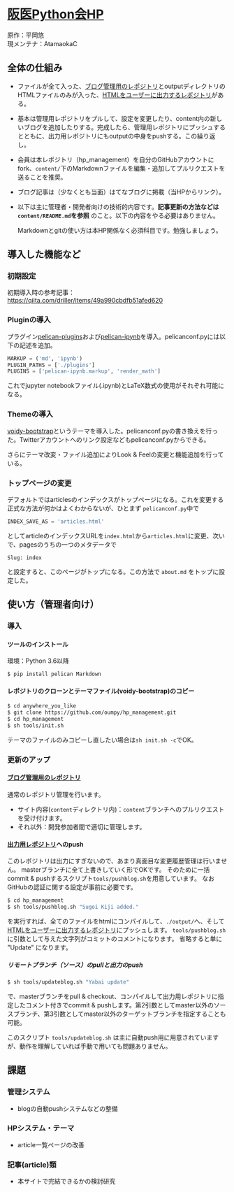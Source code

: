 # [阪医Python会HP](https://oumpy.github.io/)

原作：平岡悠  
現メンテナ：AtamaokaC

## 全体の仕組み

- ファイルが全て入った、[ブログ管理用のレポジトリ](https://github.com/oumpy/hp_management)とoutputディレクトリのHTMLファイルのみが入った、[HTMLをユーザーに出力するレポジトリ](https://github.com/oumpy/oumpy.github.io)がある。

- 基本は管理用レポジトリをプルして、設定を変更したり、content内の新しいブログを追加したりする。完成したら、管理用レポジトリにプッシュするとともに、出力用レポジトリにもoutputの中身をpushする。この繰り返し。

- 会員は本レポジトリ（hp_management）を自分のGitHubアカウントにfork、`content/`下のMarkdownファイルを編集・追加してプルリクエストを送ることを推奨。

- ブログ記事は（少なくとも当面）はてなブログに掲載（当HPからリンク）。

- 以下は主に管理者・開発者向けの技術的内容です。**記事更新の方法などは`content/README.md`を参照** のこと。以下の内容をやる必要はありません。

  Markdownとgitの使い方は本HP関係なく必須科目です。勉強しましょう。

## 導入した機能など

### 初期設定

初期導入時の参考記事：<https://qiita.com/driller/items/49a990cbdfb51afed620>

### Pluginの導入

プラグイン[pelican-plugins](https://github.com/getpelican/pelican-plugins)および[pelican-ipynb](https://github.com/danielfrg/pelican-ipynb)を導入。pelicanconf.pyには以下の記述を追加。

```python
MARKUP = ('md', 'ipynb')
PLUGIN_PATHS = ['./plugins']
PLUGINS = ['pelican-ipynb.markup', 'render_math']
```

これでjupyter notebookファイル(.ipynb)とLaTeX数式の使用がそれぞれ可能になる。

### Themeの導入

[voidy-bootstrap](https://github.com/robulouski/voidy-bootstrap)というテーマを導入した。pelicanconf.pyの書き換えを行った。Twitterアカウントへのリンク設定などもpelicanconf.pyからできる。

さらにテーマ改変・ファイル追加によりLook & Feelの変更と機能追加を行っている。

### トップページの変更

デフォルトではarticlesのインデックスがトップページになる。これを変更する正式な方法が何かはよくわからないが、ひとまず `pelicanconf.py`中で

```python
INDEX_SAVE_AS = 'articles.html'
```

としてarticleのインデックスURLを`index.html`から`articles.html`に変更、次いで、pagesのうちの一つのメタデータで

```
Slug: index
```

と設定すると、このページがトップになる。この方法で `about.md` をトップに設定した。

## 使い方（管理者向け）

### 導入

#### ツールのインストール

環境：Python 3.6以降

```bash
$ pip install pelican Markdown
```

#### レポジトリのクローンとテーマファイル(voidy-bootstrap)のコピー

```bash
$ cd anywhere_you_like
$ git clone https://github.com/oumpy/hp_management.git
$ cd hp_management
$ sh tools/init.sh
```

テーマのファイルのみコピーし直したい場合は`sh init.sh -c`でOK。

### 更新のアップ

#### [ブログ管理用のレポジトリ](https://github.com/oumpy/hp_management)

通常のレポジトリ管理を行います。

- サイト内容(`content`ディレクトリ内)：`content`ブランチへのプルリクエストを受け付けます。
- それ以外：開発参加者間で適切に管理します。

#### [出力用レポジトリ](https://github.com/oumpy/oumpy.github.io)へのpush

このレポジトリは出力にすぎないので、あまり真面目な変更履歴管理は行いません。
masterブランチに全て上書きしていく形でOKです。
そのために一括commit & pushするスクリプト`tools/pushblog.sh`を用意しています。
なおGitHubの認証に関する設定が事前に必要です。

```bash
$ cd hp_management
$ sh tools/pushblog.sh "Sugoi Kiji added."
```
を実行すれば、全てのファイルをhtmlにコンパイルして、`./output/`へ、そして[HTMLをユーザーに出力するレポジトリ](https://github.com/oumpy/oumpy.github.io)にプッシュします。
`tools/pushblog.sh` に引数として与えた文字列がコミットのコメントになります。
省略すると単に "Update" になります。

##### リモートブランチ（ソース）のpullと出力のpush

```bash
$ sh tools/updateblog.sh "Yabai update"
```

で、masterブランチをpull & checkout、コンパイルして出力用レポジトリに指定したコメント付きでcommit & pushします。第2引数としてmaster以外のソースブランチ、第3引数としてmaster以外のターゲットブランチを指定することも可能。

このスクリプト `tools/updateblog.sh` は主に自動push用に用意されていますが、動作を理解していれば手動で用いても問題ありません。

## 課題
### 管理システム

- blogの自動pushシステムなどの整備

### HPシステム・テーマ

- article一覧ページの改善

### 記事(article)類

- 本サイトで完結できるかの検討研究
